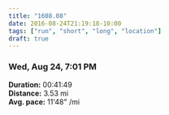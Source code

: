```yaml
---
title: "1608.08"
date: 2016-08-24T21:19:18-10:00
tags: ["run", "short", "long", "location"]
draft: true
---
```


### Wed, Aug 24, 7:01 PM

**Duration:** 00:41:49  
**Distance:** 3.53 mi  
**Avg. pace:** 11'48" /mi
